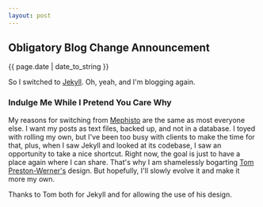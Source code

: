 ```yaml
---
layout: post
---
```

## Obligatory Blog Change Announcement ##

<p class="meta">{{ page.date | date_to_string }}</p>

So I switched to [Jekyll](http://github.com/mojombo/jekyll). Oh, yeah, and I'm blogging again.

### Indulge Me While I Pretend You Care Why ###

My reasons for switching from [Mephisto](http://www.mephistoblog.com) are the same as most everyone else. I want my posts as text files, backed up, and not in a database. I toyed with rolling my own, but I've been too busy with clients to make the time for that, plus, when I saw Jekyll and looked at its codebase, I saw an opportunity to take a nice shortcut. Right now, the goal is just to have a place again where I can share. That's why I am shamelessly bogarting [Tom Preston-Werner's](http://tom.preston-werner.com) design. But hopefully, I'll slowly evolve it and make it more my own.

Thanks to Tom both for Jekyll and for allowing the use of his design.